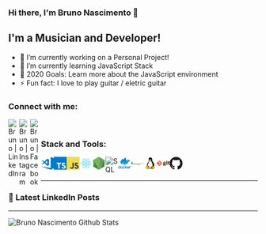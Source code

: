 ### Hi there, I'm Bruno Nascimento 👋

## I'm a Musician and Developer!
- 🔭 I’m currently working on a Personal Project!
- 🌱 I’m currently learning JavaScript Stack
- 🥅 2020 Goals: Learn more about the JavaScript environment
- ⚡ Fun fact: I love to play guitar / eletric guitar

### Connect with me:

[<img align="left" alt="Bruno | LinkedIn" width="22px" src="https://image.flaticon.com/icons/svg/174/174857.svg" />][linkedin]

[<img align="left" alt="Bruno | Instagram" width="22px" src="https://image.flaticon.com/icons/svg/2111/2111463.svg" />][instagram]

[<img align="left" alt="Bruno | Facebook" width="22px" src="https://image.flaticon.com/icons/svg/1384/1384053.svg" />][facebook]

<br />

### Stack and Tools:

<img align="left" alt="Visual Studio Code" width="26px" src="https://raw.githubusercontent.com/github/explore/80688e429a7d4ef2fca1e82350fe8e3517d3494d/topics/visual-studio-code/visual-studio-code.png" />

<img align="left" alt="TypeScript" width="26px" src="https://raw.githubusercontent.com/github/explore/80688e429a7d4ef2fca1e82350fe8e3517d3494d/topics/typescript/typescript.png" />

<img align="left" alt="JavaScript" width="26px" src="https://raw.githubusercontent.com/github/explore/80688e429a7d4ef2fca1e82350fe8e3517d3494d/topics/javascript/javascript.png" />

<img align="left" alt="React" width="26px" src="https://raw.githubusercontent.com/github/explore/80688e429a7d4ef2fca1e82350fe8e3517d3494d/topics/react-native/react-native.png" />

<img align="left" alt="Node.js" width="26px" src="https://raw.githubusercontent.com/github/explore/80688e429a7d4ef2fca1e82350fe8e3517d3494d/topics/nodejs/nodejs.png" />

<img align="left" alt="SQL" width="26px" src="https://image.flaticon.com/icons/svg/1265/1265531.svg" />

<img align="left" alt="Docker" width="26px" src="https://raw.githubusercontent.com/github/explore/80688e429a7d4ef2fca1e82350fe8e3517d3494d/topics/docker/docker.png" />

<img align="left" alt="MongoDB" width="26px" src="https://raw.githubusercontent.com/github/explore/80688e429a7d4ef2fca1e82350fe8e3517d3494d/topics/mongodb/mongodb.png" />

<img align="left" alt="MongoDB" width="26px" src="https://raw.githubusercontent.com/github/explore/80688e429a7d4ef2fca1e82350fe8e3517d3494d/topics/linux/linux.png" />

<img align="left" alt="Git" width="26px" src="https://raw.githubusercontent.com/github/explore/80688e429a7d4ef2fca1e82350fe8e3517d3494d/topics/git/git.png" />

<img align="left" alt="GitHub" width="26px" src="https://raw.githubusercontent.com/github/explore/78df643247d429f6cc873026c0622819ad797942/topics/github/github.png" />

<br />
<br />

---

### 📕 Latest LinkedIn Posts
<!-- BLOG-POST-LIST:START -->

<!-- - [Microinteractions: Password Validation Animation](https://dev.to/codestackr/microinteractions-password-validation-animation-5629) -->

<!-- BLOG-POST-LIST:END -->

---

<img align="left" alt="Bruno Nascimento Github Stats" src="https://github-readme-stats.vercel.app/api?username=Bruno-hub19&show_icons=true&hide_border=true" />

[instagram]: https://instagram.com/brunofernasc19
[facebook]: https://facebook.com/Bruno-Nascimento
[linkedin]: https://www.linkedin.com/in/bruno-nascimento-35803217b/